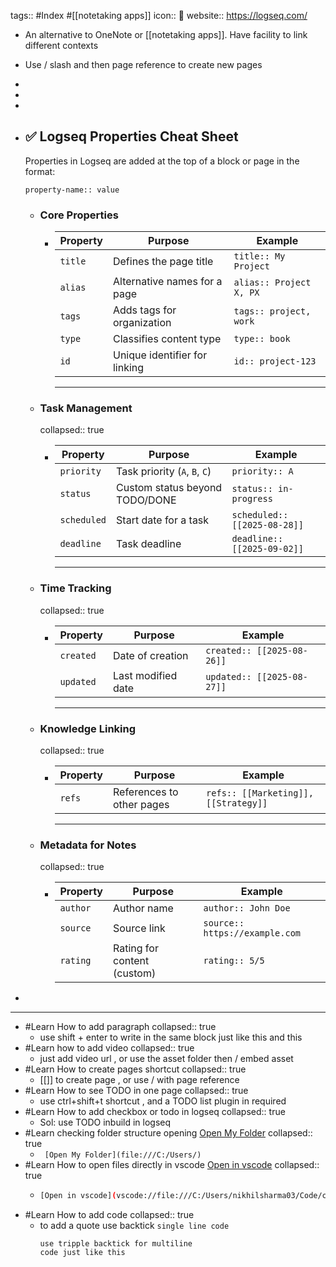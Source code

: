 tags:: #Index #[[notetaking apps]] 
icon:: 💊
website:: https://logseq.com/

- An alternative to OneNote or [[notetaking apps]]. Have facility to link different contexts
- Use / slash and then page reference to create new pages
-
-
-
- ## ✅  **Logseq Properties Cheat Sheet**
  
  Properties in Logseq are added at the top of a block or page in the format:
  
  ```
  property-name:: value
  ```
	- ### **Core Properties**
		- | Property | Purpose | Example |
		  | ---- | ---- | ---- |
		  | `title` | Defines the page title | `title:: My Project` |
		  | `alias` | Alternative names for a page | `alias:: Project X, PX` |
		  | `tags` | Adds tags for organization | `tags:: project, work` |
		  | `type` | Classifies content type | `type:: book` |
		  | `id` | Unique identifier for linking | `id:: project-123` |
		  
		  ---
	- ### **Task Management**
	  collapsed:: true
		- | Property | Purpose | Example |
		  | ---- | ---- | ---- |
		  | `priority` | Task priority (`A`, `B`, `C`) | `priority:: A` |
		  | `status` | Custom status beyond TODO/DONE | `status:: in-progress` |
		  | `scheduled` | Start date for a task | `scheduled:: [[2025-08-28]]` |
		  | `deadline` | Task deadline | `deadline:: [[2025-09-02]]` |
		  
		  ---
	- ### **Time Tracking**
	  collapsed:: true
		- | Property | Purpose | Example |
		  | ---- | ---- | ---- |
		  | `created` | Date of creation | `created:: [[2025-08-26]]` |
		  | `updated` | Last modified date | `updated:: [[2025-08-27]]` |
		  
		  ---
	- ### **Knowledge Linking**
	  collapsed:: true
		- | Property | Purpose | Example |
		  | ---- | ---- | ---- |
		  | `refs` | References to other pages | `refs:: [[Marketing]], [[Strategy]]` |
		  
		  ---
	- ### **Metadata for Notes**
	  collapsed:: true
		- | Property | Purpose | Example |
		  | ---- | ---- | ---- |
		  | `author` | Author name | `author:: John Doe` |
		  | `source` | Source link | `source:: https://example.com` |
		  | `rating` | Rating for content (custom) | `rating:: 5/5` |
-
- ---
- #Learn How to add paragraph
  collapsed:: true
	- use shift + enter to write in the same block
	  just like this 
	  and this
- #Learn how to add video
  collapsed:: true
	- just add video url , or use the asset folder then / embed asset
- #Learn How to create pages shortcut
  collapsed:: true
	- [[]] to create page , or use / with page reference
- #Learn  How to see TODO in one page
  collapsed:: true
	- use ctrl+shift+t shortcut , and a TODO list plugin in required
- #Learn How to add checkbox or todo in logseq
  collapsed:: true
	- Sol: use TODO inbuild in logseq
- #Learn checking folder structure opening [Open My Folder](file:///C:/Users/)
  collapsed:: true
	- ` [Open My Folder](file:///C:/Users/)`
- #Learn How to open files directly in vscode [Open in vscode](vscode://file:///C:/Users/nikhilsharma03/Code/code-with-quarkus)
  collapsed:: true
	- ```bash
	  [Open in vscode](vscode://file:///C:/Users/nikhilsharma03/Code/code-with-quarkus)
	  ```
- #Learn How to add code
  collapsed:: true
	- to add a quote use backtick `single line code`
	  ```
	  use tripple backtick for multiline
	  code just like this
	  
	  ```